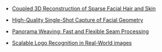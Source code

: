 * [Coupled 3D Reconstruction of Sparse Facial Hair and Skin](http://www.disneyresearch.com/project/coupled-3d-reconstruction-of-sparse-facial-hair-and-skin/)

* [High-Quality Single-Shot Capture of Facial Geometry](http://www.disneyresearch.com/project/high-quality-single-shot-capture-of-facial-geometry/)

* [Panorama Weaving:
Fast and Flexible Seam Processing](http://www.sci.utah.edu/~bsumma/projects/weaving/)

* [Scalable Logo Recognition in Real-World images](http://www.multimedia-computing.de/flickrlogos/)
